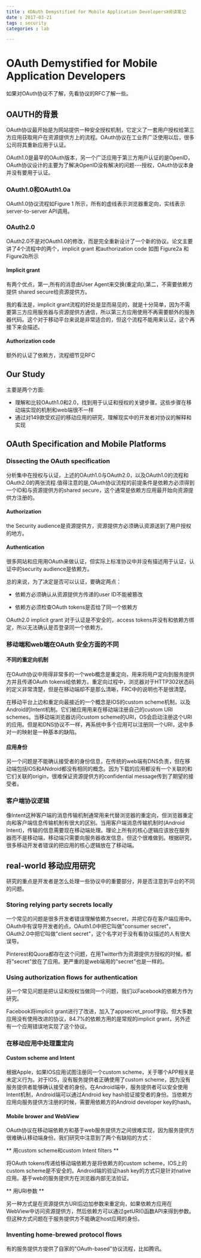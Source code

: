 ```yaml
---
title : 《OAuth Demystified for Mobile Application Developers》阅读笔记
date : 2017-03-21
tags : security
categories : lab

---
```


# OAuth Demystified for Mobile Application Developers

如果对OAuth协议不了解，先看协议的RFC了解一些。


## OAUTH的背景

OAuth协议最开始是为网站提供一种安全授权机制，它定义了一套用户授权给第三方应用获取用户在资源提供方上的流程。OAuth协议在工业界广泛使用以后，很多公司将其重新应用于认证。

<!-- more -->

OAuth1.0是最早的OAuth版本，另一个广泛应用于第三方用户认证的是OpenID，OAuth协议设计的主要为了解决OpenID没有解决的问题---授权，OAuth协议本身并没有要用于认证。

### OAuth1.0和OAuth1.0a

OAuth1.0协议流程如Figure 1 所示，所有的虚线表示浏览器重定向，实线表示server-to-server API调用。


### OAuth2.0

OAuth2.0不是对OAuth1.0的修改，而是完全重新设计了一个新的协议。论文主要讲了4个流程中的两个，implicit grant 和authorization code 如图 Figure2a 和 Figure2b所示

#### Implicit grant

有两个优点，第一,所有的消息由User Agent来交换(重定向);第二，不需要依赖方提供 shared secure给资源提供方。

我的看法是，implicit grant流程的好处是显而易见的，就是十分简单，因为不需要第三方应用服务器与资源提供方通信，所以第三方应用使用不再需要额外的服务器代码。这个对于移动平台来说是非常适合的，但这个流程不能用来认证，这个再接下来会描述。

#### Authorization code

额外的认证了依赖方，流程细节见RFC

## Our Study

主要是两个方面:

* 理解和比较OAuth1.0和2.0，找到用于认证和授权的关键步骤。这些步骤在移动端实现的机制和web端很不一样
* 通过对149款受欢迎的移动应用的研究，理解现实中的开发者对协议的解释和实现

## OAuth Specification and Mobile Platforms

### Dissecting the OAuth specification

分析集中在授权与认证，上述的OAuth1.0与OAuth2.0，以及OAuth1.0的流程和OAuth2.0的两张流程.值得注意的是,OAuth协议流程的前提条件是依赖方必须得到一个ID和与资源提供方的shared secure，这个通常是依赖方应用最开始向资源提供方注册的。

#### Authorization

the Security audience是资源提供方，资源提供方必须确认资源送到了用户授权的地方。

#### Authentication

很多网站和应用用OAuth来做认证，但实际上标准协议中并没有描述用于认证，认证中的security audience是依赖方。

总的来说，为了决定是否可以认证，要确定两点：

* 依赖方必须确认从资源提供方传递的user ID不能被篡改

* 依赖方必须检查OAuth tokens是否给了同一个依赖方

OAuth2.0 implicit grant 对于认证是不安全的，access tokens并没有和依赖方绑定，所以无法确认是否登录同一个依赖方。

### 移动端和web端在OAuth 安全方面的不同

#### 不同的重定向机制

在OAuth协议中用得非常多的一个web概念是重定向，用来将用户定向到服务提供方并且传递OAuth tokens给依赖方。重定向过程中，浏览器对于HTTP302状态码的定义非常清楚，但是在移动端却不是那么清晰，FRC中的说明也不是很清楚。

在移动平台上边和重定向最接近的一个概念是IOS的custom scheme机制，以及Android的Intent机制。它们被应用用来在移动端注册自己的custom URI schemes。当移动端浏览器访问custom scheme的URI，OS会启动注册这个URI的应用。但是和DNS协议不一样，再系统中多个应用可以注册同一个URI，这中多对一的映射是一种基本的缺陷。


#### 应用身份

另一个问题是不能确认接受者的身份信息，在传统的web端有DNS负责，但在移动端包括IOS和ANdroid都没有相同的概念。因为下载的应用都没有一个关联的和它们关联的origin，很难保证资源提供方的confidential message传到了期望的接受者。

### 客户端协议逻辑

像Intent这种客户端的消息传输机制通常用来代替浏览器的重定向，但浏览器重定向和客户端信息传输机制有很大的区别。当用客户端消息传输机制时(Android Intent)，传输的信息需要现在移动端处理。理论上所有的核心逻辑应该放在服务器而不是移动端，移动端只需要向服务器收发信息，但这个很难做到。根据研究，很多移动开发者错误的把应用的核心逻辑放在了移动端。

## real-world 移动应用研究

研究的重点是开发者是怎么处理一些协议中的重要部分，并是否注意到平台的不同的问题。

### Storing relying party secrets locally

一个常见的问题是很多开发者错误理解依赖方secret，并把它存在客户端应用中。OAuth中有误导开发者的点，OAuth1.0中把它叫做"consumer secret"，OAuth2.0中把它叫做"client secret"，这个名字对于没有看协议描述的人有很大误导。

Pinterest和Quora都存在这个问题，在用Twitter作为资源提供方授权的时候。都将"secret"放在了应用。更严重的是web端用的"secret"也是一样的。

### Using authorization flows for authentication

另一个常见问题是把认证和授权当做同一个问题，我们以Facebook的依赖方作为研究。

Facebook将implicit grant进行了改进，加入了appsecret_proof字段。但大多数应用没有使用改进的协议，84.7%的依赖方用的是常规的implicit grant，另外还有一个应用错误地实现了这个协议。

### 在移动应用中处理重定向

#### Custom scheme and Intent

根据Apple，如果IOS应用试图注册同一个custom scheme，关于哪个APP相关是未定义行为。对于IOS，没有服务提供者正确使用了custom scheme，因为没有服务提供者能够确认接受者的身份。在Android端中，服务提供者可以安全使用Intent机制，Android端可以通过Android key hash验证接受者的身份。当依赖方应用向服务提供方注册的时候，需要用依赖方的Android developer key的hash。

#### Mobile brower and WebView

OAuth协议在移动端依赖方和基于web服务提供方之间很难实现，因为服务提供方很难确认移动端身份。我们研究中注意到了两个有缺陷的方式：

** 用custom scheme和custom Intent filters **

将OAuth tokens传递给移动端依赖方是将依赖方的custom scheme，IOS上的custom scheme是不安全的。Android端的验证hash key的方式只是针对native应用。基于web的服务提供方在浏览器内部无法验证。

** 用URI参数 **

另一种方式是在资源提供方URI后边加参数来重定向，如果依赖方应用在WebView中访问资源提供方，然后依赖方可以通过getURI()函数API来得到参数。但这种方式问题在于服务提供方不能确定host应用的身份。


### Inventing home-brewed protocol flows

有的服务提供方提供了自家的"OAuth-based"协议流程，比如腾讯。











